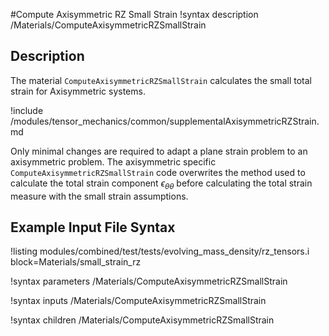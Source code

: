 #Compute Axisymmetric RZ Small Strain
!syntax description /Materials/ComputeAxisymmetricRZSmallStrain


## Description

The material `ComputeAxisymmetricRZSmallStrain` calculates the small total strain for Axisymmetric systems.

!include /modules/tensor_mechanics/common/supplementalAxisymmetricRZStrain.md

Only minimal changes are required to adapt a plane strain problem to an axisymmetric problem. The axisymmetric specific `ComputeAxisymmetricRZSmallStrain` code overwrites the method used to calculate the total strain component $\epsilon_{\theta \theta}$ before calculating the total strain measure with the small strain assumptions.

## Example Input File Syntax

!listing modules/combined/test/tests/evolving_mass_density/rz_tensors.i block=Materials/small_strain_rz

!syntax parameters /Materials/ComputeAxisymmetricRZSmallStrain

!syntax inputs /Materials/ComputeAxisymmetricRZSmallStrain

!syntax children /Materials/ComputeAxisymmetricRZSmallStrain
